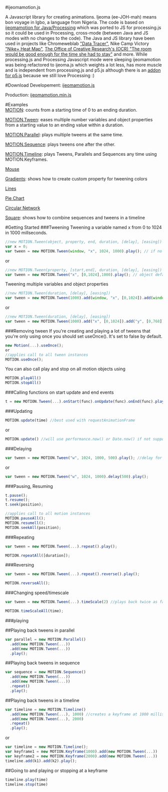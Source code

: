 #ijeomamotion.js
 
A Javascript library for creating animations. Ijeoma (ee-JOH-mah) means bon voyage in Igbo, a language from Nigeria. The code is based on [ijeomamotion for Java/Processing](https://github.com/ekeneijeoma/ijeomamotion) which was ported to JS for processing.js so it could be used in Processing, cross-mode (between Java and JS modes with no changes to the code). The Java and JS library have been used in projects like Chromeweblab ["Data Tracer"](https://www.youtube.com/watch?v=RrgjufJhmwk#t=40), Nike Camp Victory ["Nike+ Heat Map"](https://www.youtube.com/watch?v=xtTGsYyR0Ng#t=140), [The Office of Creative Research's (OCR) "The room would be good enough for the time she had to stay"](https://vimeo.com/69681117) and more. While processing.js and Processing Javascript mode were sleeping ijeomamotion was being refactored to ijeoma.js which weights a lot less, has more muscle and is independent from processing.js and p5.js although there is an [addon for p5.js](https://github.com/ekeneijeoma/p5.ijeomamotion.js) because we still love Processing :) 

#Download 
Developement: [ijeomamotion.js](https://raw.githubusercontent.com/ekeneijeoma/ijeomamotion.js/master/build/ijeomamotion.js)

Production: [ijeomamotion.min.js](https://raw.githubusercontent.com/ekeneijeoma/ijeomamotion.js/master/build/ijeomamotion.min.js)

#Examples  
[MOTION](http://ekeneijeoma.github.io/ijeomamotion.js/examples/Motion.html): counts from a starting time of 0 to an ending duration. 

[MOTION.Tween](http://ekeneijeoma.github.io/ijeomamotion.js/examples/Tween.html): eases multiple number variables and object properties from a starting value to an ending value within a duration. 

[MOTION.Parallel](http://ekeneijeoma.github.io/ijeomamotion.js/examples/Parallel.html): plays multiple tweens at the same time.

[MOTION.Sequence](http://ekeneijeoma.github.io/ijeomamotion.js/examples/Sequence.html): plays tweens one after the other.

[MOTION.Timeline](http://ekeneijeoma.github.io/ijeomamotion.js/examples/Timeline.html): plays Tweens, Parallels and Sequences any time using MOTION.Keyframes.

[Mouse](http://ekeneijeoma.github.io/ijeomamotion.js/examples/mouse.html)

[Gradients](http://ekeneijeoma.github.io/ijeomamotion.js/examples/gradients.html): shows how to create custom property for tweening colors

[Lines](http://ekeneijeoma.github.io/ijeomamotion.js/examples/lines.html)

[Pie Chart](http://ekeneijeoma.github.io/ijeomamotion.js/examples/pieChart.html)

[Circular Network](http://ekeneijeoma.github.io/ijeomamotion.js/examples/circularNetwork.html)

[Square](http://ekeneijeoma.github.io/ijeomamotion.js/examples/square.html): shows how to combine sequences and tweens in a timeline

#Getting Started 
###Tweening
Tweening a variable named x from 0 to 1024 in 1000 millseconds. 
```javascript 
//new MOTION.Tween(object, property, end, duration, [delay], [easing])
var x = 0;
var tween = new MOTION.Tween(window, "x", 1024, 1000).play(); // if no object is passed it will default to window
```
or
```javascript 
//new MOTION.Tween(property, [start,end], duration, [delay], [easing])
var tween = new MOTION.Tween("x", [0,1024],1000).play(); // object defaults to window and the variable x is defined in window with a starting value of 0
```

Tweening multiple variables and object properties
```javascript
//new MOTION.Tween(duration, [delay], [easing])
var tween = new MOTION.Tween(1000).add(window, "x", [0,1024]).add(window, "y", [0,768]).add(window, "size", [0,100]).play();
```
or
```javascript
//new MOTION.Tween(duration, [delay], [easing])
var tween = new MOTION.Tween(1000).add("x", [0,1024]).add("y", [0,768]).add("size", [0,100]).play(); // object defaults to window
```

###Removing tween 
If you're creating and playing a lot of tweens that you're only using once you should set useOnce(). It's set to false by default.
```javascript 
new Motion(...).useOnce();
or
//applies call to all tween instances
MOTION.useOnce();
```


You can also call play and stop on all motion objects using
```javascript
MOTION.playAll()
MOTION.stopAll()
```

###Calling functions on start update and end events 
```javascript
t = new MOTION.Tween(...).onStart(func).onUpdate(func).onEnd(func).play(); 
```

###Updating
```javascript 
MOTION.update(time) //best used with requestAnimationFrame
```
or
```javascript 
MOTION.update() //will use performance.now() or Date.now() if not supported.
```

###Delaying
```javascript
var tween = new MOTION.Tween("w", 1024, 1000, 500).play(); //delay for 500 milliseconds
```
or
```javascript
var tween = new MOTION.Tween("w", 1024, 1000).delay(500).play();
```
###Pausing, Resuming  
```javascript  
t.pause(); 
t.resume(); 
t.seek(position); 

//applies call to all motion instances
MOTION.pauseAll();
MOTION.resumell();
MOTION.seekAll(position);
```
###Repeating
```javascript
var tween = new MOTION.Tween(...).repeat().play();

MOTION.repeatAll([duration]);
```
###Reversing
```javascript 
var tween = new MOTION.Tween(...).repeat().reverse().play();

MOTION.reverseAll();
```

###Changing speed/timescale
```javascript 
var tween = new MOTION.Tween(...).timeScale(2) //plays back twice as fast

MOTION.timeScaleAll(time);
```

###playing

##Playing back tweens in parallel
```javascript
var parallel = new MOTION.Parallel()
  .add(new MOTION.Tween(...)) 
  .add(new MOTION.Tween(...)) 
  .play(); 
``` 

##Playing back tweens in sequence
```javascript
var sequence = new MOTION.Sequence() 
  .add(new MOTION.Tween(...)) 
  .add(new MOTION.Tween(...))  
  .repeat()
  .play();
``` 

##Playing back tweens in a timeline
```javascript
var timeline = new MOTION.Timeline()
  .add(new MOTION.Tween(...), 1000) //creates a keyframe at 1000 milliseconds and adds that tween object
  .add(new MOTION.Tween(...), 2000)
  .repeat()
  .play();
``` 
or
```javascript
var timeline = new MOTION.Timeline();
var keyframe1 = new MOTION.Keyframe(1000).add(new MOTION.Tween(...))
var keyframe2 = new MOTION.Keyframe(2000).add(new MOTION.Tween(...))
timeline.add(k1).add(k2).play();
``` 

##Going to and playing or stopping at a keyframe
```javascript
timeline.play(time)
timeline.stop(time)
```

